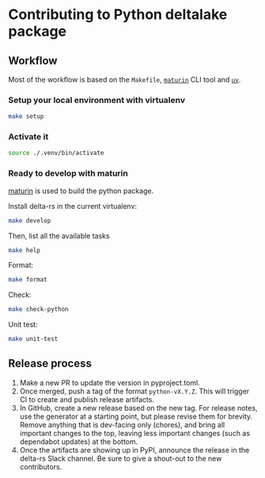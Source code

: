 # Contributing to Python deltalake package

## Workflow

Most of the workflow is based on the `Makefile`, [`maturin`](https://www.maturin.rs/) CLI tool and [`uv`](https://docs.astral.sh/uv/).

### Setup your local environment with virtualenv

```bash
make setup
```

### Activate it

```bash
source ./.venv/bin/activate
```

### Ready to develop with maturin

[maturin](https://github.com/PyO3/maturin) is used to build the python package.

Install delta-rs in the current virtualenv:

```bash
make develop
```

Then, list all the available tasks

```bash
make help
```

Format:

```bash
make format
```

Check:

```bash
make check-python
```

Unit test:

```bash
make unit-test
```

## Release process

1. Make a new PR to update the version in pyproject.toml.
2. Once merged, push a tag of the format `python-vX.Y.Z`. This will trigger CI
   to create and publish release artifacts.
3. In GitHub, create a new release based on the new tag. For release notes,
   use the generator at a starting point, but please revise them for brevity.
   Remove anything that is dev-facing only (chores), and bring all important
   changes to the top, leaving less important changes (such as dependabot
   updates) at the bottom.
4. Once the artifacts are showing up in PyPI, announce the release in the delta-rs
   Slack channel. Be sure to give a shout-out to the new contributors.
